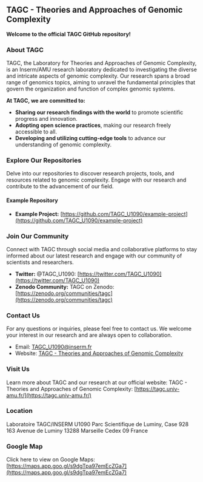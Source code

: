 ## **TAGC - Theories and Approaches of Genomic Complexity**

**Welcome to the official TAGC GitHub repository!**

### About TAGC

TAGC, the Laboratory for Theories and Approaches of Genomic Complexity, is an Inserm/AMU research laboratory dedicated to investigating the diverse and intricate aspects of genomic complexity. Our research spans a broad range of genomics topics, aiming to unravel the fundamental principles that govern the organization and function of complex genomic systems.

**At TAGC, we are committed to:**

* **Sharing our research findings with the world** to promote scientific progress and innovation.
* **Adopting open science practices**, making our research freely accessible to all.
* **Developing and utilizing cutting-edge tools** to advance our understanding of genomic complexity.

### Explore Our Repositories

Delve into our repositories to discover research projects, tools, and resources related to genomic complexity. Engage with our research and contribute to the advancement of our field.

#### Example Repository

* **Example Project:** [https://github.com/TAGC_U1090/example-project](https://github.com/TAGC_U1090/example-project)

### Join Our Community

Connect with TAGC through social media and collaborative platforms to stay informed about our latest research and engage with our community of scientists and researchers.

* **Twitter:** @TAGC_U1090: [https://twitter.com/TAGC_U1090](https://twitter.com/TAGC_U1090)
* **Zenodo Community:** TAGC on Zenodo: [https://zenodo.org/communities/tagc](https://zenodo.org/communities/tagc)

### Contact Us

For any questions or inquiries, please feel free to contact us. We welcome your interest in our research and are always open to collaboration.

* Email: [TAGC_U1090@inserm.fr](TAGC_U1090@inserm.fr)
* Website: [TAGC - Theories and Approaches of Genomic Complexity](https://tagc.univ-amu.fr/)

### Visit Us

Learn more about TAGC and our research at our official website:
TAGC - Theories and Approaches of Genomic Complexity: [https://tagc.univ-amu.fr/](https://tagc.univ-amu.fr/)

### Location

Laboratoire TAGC/INSERM U1090
Parc Scientifique de Luminy, Case 928
163 Avenue de Luminy
13288 Marseille Cedex 09
France

### Google Map

Click here to view on Google Maps: [https://maps.app.goo.gl/s9dgTpa97emEcZGa7](https://maps.app.goo.gl/s9dgTpa97emEcZGa7)
